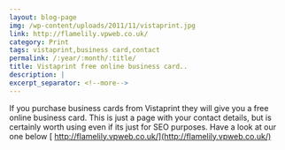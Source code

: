 ```yaml
---
layout: blog-page
img: /wp-content/uploads/2011/11/vistaprint.jpg
link: http://flamelily.vpweb.co.uk/
category: Print
tags: vistaprint,business card,contact
permalink: /:year/:month/:title/
title: Vistaprint free online business card..
description: |
excerpt_separator: <!--more-->
---
```


If you purchase business cards from Vistaprint they will give you a free online business card. This is just a page with your contact details, but is certainly worth using even if its just for SEO purposes. <!--more-->Have a look at our one below [ http://flamelily.vpweb.co.uk/](http://flamelily.vpweb.co.uk/)